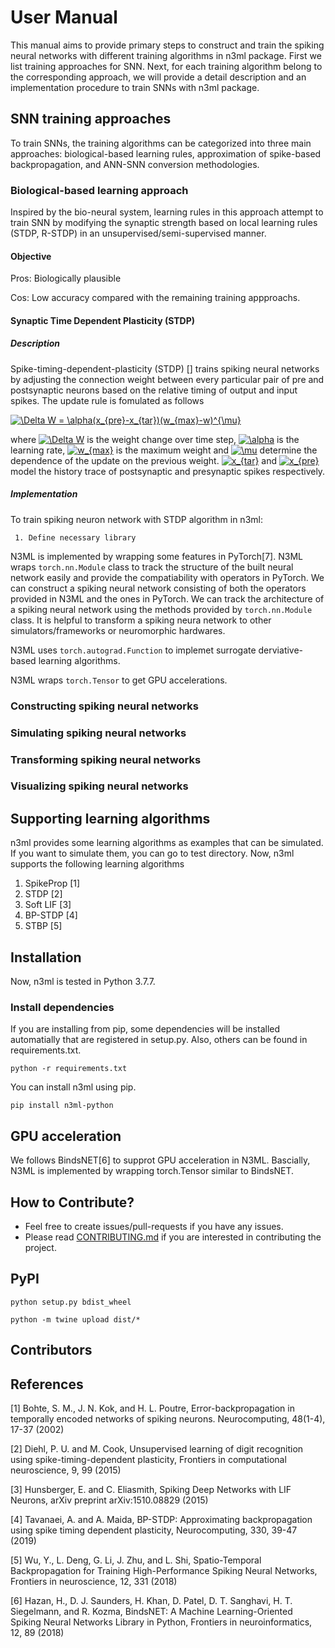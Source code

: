 # User Manual 

This manual aims to provide primary steps to construct and train the spiking neural networks 
with different training algorithms in n3ml package. First we list training 
approaches for SNN. Next, for each training algorithm belong to the corresponding approach, we
will provide a detail description and an implementation procedure to train SNNs with n3ml 
package. 



## SNN training approaches 
To train SNNs, the training algorithms can be categorized into three main approaches:
 biological-based learning rules, approximation of spike-based backpropagation, 
 and ANN-SNN conversion methodologies. 
 
### Biological-based learning approach
Inspired by the bio-neural system, learning rules in this approach attempt to train 
 SNN by modifying the synaptic strength based on local learning rules (STDP, R-STDP) in an 
 unsupervised/semi-supervised manner.   
#### Objective

Pros: Biologically plausible

Cos: Low accuracy compared with the remaining training appproachs.

#### Synaptic Time Dependent Plasticity (STDP)

##### Description
Spike-timing-dependent-plasticity (STDP) [] trains spiking neural networks by 
adjusting the connection weight between every particular pair of pre and 
postsynaptic neurons based on the relative timing of output and input spikes.
The update rule is fomulated as follows

<a href="https://www.codecogs.com/eqnedit.php?latex=\Delta&space;W&space;=&space;\alpha(x_{pre}-x_{tar})(w_{max}-w)^{\mu}" target="_blank"><img src="https://latex.codecogs.com/gif.latex?\Delta&space;W&space;=&space;\alpha(x_{pre}-x_{tar})(w_{max}-w)^{\mu}" title="\Delta W = \alpha(x_{pre}-x_{tar})(w_{max}-w)^{\mu}" /></a>

where <a href="https://www.codecogs.com/eqnedit.php?latex=\Delta&space;W" target="_blank"><img src="https://latex.codecogs.com/gif.latex?\Delta&space;W" title="\Delta W" /></a>
 is the weight change over time step, <a href="https://www.codecogs.com/eqnedit.php?latex=\alpha" target="_blank"><img src="https://latex.codecogs.com/gif.latex?\alpha" title="\alpha" /></a>
 is the learning rate, <a href="https://www.codecogs.com/eqnedit.php?latex=w_{max}" target="_blank"><img src="https://latex.codecogs.com/gif.latex?w_{max}" title="w_{max}" /></a>
is the maximum weight and <a href="https://www.codecogs.com/eqnedit.php?latex=\mu" target="_blank"><img src="https://latex.codecogs.com/gif.latex?\mu" title="\mu" /></a>
determine the dependence of the update on the previous weight. 
<a href="https://www.codecogs.com/eqnedit.php?latex=x_{tar}" target="_blank"><img src="https://latex.codecogs.com/gif.latex?x_{tar}" title="x_{tar}" /></a>
and <a href="https://www.codecogs.com/eqnedit.php?latex=x_{pre}" target="_blank"><img src="https://latex.codecogs.com/gif.latex?x_{pre}" title="x_{pre}" /></a>
model the history trace of postsynaptic and presynaptic spikes respectively.     

##### Implementation

To train spiking neuron network with STDP algorithm in n3ml:

     1. Define necessary library
     
     

      

   
  
 
N3ML is implemented by wrapping some features in PyTorch[7]. N3ML wraps `torch.nn.Module` class to track the structure of the built neural network easily and provide the compatiability with operators in PyTorch. We can construct a spiking neural network consisting of both the operators provided in N3ML and the ones in PyTorch. We can track the architecture of a spiking neural network using the methods provided by `torch.nn.Module` class. It is helpful to transform a spiking neura network to other simulators/frameworks or neuromorphic hardwares.

N3ML uses `torch.autograd.Function` to implemet surrogate derviative-based learning algorithms.

N3ML wraps `torch.Tensor` to get GPU accelerations.

### Constructing spiking neural networks

### Simulating spiking neural networks

### Transforming spiking neural networks

### Visualizing spiking neural networks

## Supporting learning algorithms
n3ml provides some learning algorithms as examples that can be simulated. If you want to simulate them, you can go to test directory.
Now, n3ml supports the following learning algorithms
1. SpikeProp [1]
2. STDP [2]
3. Soft LIF [3]
4. BP-STDP [4]
5. STBP [5]

## Installation
Now, n3ml is tested in Python 3.7.7.

### Install dependencies
If you are installing from pip, some dependencies will be installed automatially that are registered in setup.py. Also, others can be found in requirements.txt.
```
python -r requirements.txt
```
You can install n3ml using pip.
```
pip install n3ml-python
```

## GPU acceleration
We follows BindsNET[6] to supprot GPU acceleration in N3ML. Bascially, N3ML is implemented by wrapping torch.Tensor similar to BindsNET.

## How to Contribute?
- Feel free to create issues/pull-requests if you have any issues.
- Please read [CONTRIBUTING.md](CONTRIBUTING.md) if you are interested in contributing the project.

## PyPI
```
python setup.py bdist_wheel
```

```
python -m twine upload dist/*
```

## Contributors

## References
[1] Bohte, S. M., J. N. Kok, and H. L. Poutre, Error-backpropagation in temporally encoded networks of spiking neurons. Neurocomputing, 48(1-4), 17-37 (2002)

[2] Diehl, P. U. and M. Cook, Unsupervised learning of digit recognition using spike-timing-dependent plasticity, Frontiers in computational neuroscience, 9, 99 (2015)

[3] Hunsberger, E. and C. Eliasmith, Spiking Deep Networks with LIF Neurons, arXiv preprint arXiv:1510.08829 (2015)

[4] Tavanaei, A. and A. Maida, BP-STDP: Approximating backpropagation using spike timing dependent plasticity, Neurocomputing, 330, 39-47 (2019)

[5] Wu, Y., L. Deng, G. Li, J. Zhu, and L. Shi, Spatio-Temporal Backpropagation for Training High-Performance Spiking Neural Networks, Frontiers in neuroscience, 12, 331 (2018)

[6] Hazan, H., D. J. Saunders, H. Khan, D. Patel, D. T. Sanghavi, H. T. Siegelmann, and R. Kozma, BindsNET: A Machine Learning-Oriented Spiking Neural Networks Library in Python, Frontiers in neuroinformatics, 12, 89 (2018)

